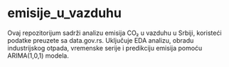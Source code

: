 # emisije_u_vazduhu
Ovaj repozitorijum sadrži analizu emisija CO₂ u vazduhu u Srbiji, koristeći podatke preuzete sa data.gov.rs. Uključuje EDA analizu, obradu industrijskog otpada, vremenske serije i predikciju emisija pomoću ARIMA(1,0,1) modela.
